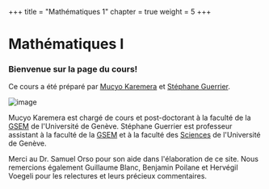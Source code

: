 +++
title = "Mathématiques 1"
chapter = true
weight = 5
+++

# Mathématiques I 

<!-- to make emoji, just check the code here https://www.webfx.com/tools/emoji-cheat-sheet/
:smile:  :scream:
-->

### Bienvenue sur la page du cours! 

Ce  cours a été préparé par [Mucyo Karemera](https://www.unige.ch/gsem/fr/recherche/corps-professoral/chercheurs/mucyo-karemera/) et  [Stéphane  Guerrier](https://www.unige.ch/gsem/en/research/faculty/all/stephane-guerrier). 

![image](https://mkaremera-math1.netlify.app/2br.jpg?width=25pc)

Mucyo Karemera est chargé de cours et post-doctorant à la faculté de la [GSEM](https://www.unige.ch/gsem/fr/) de l'Université de Genève. 
Stéphane  Guerrier est professeur assistant à la faculté de la [GSEM](https://www.unige.ch/gsem/fr/) et à la faculté des [Sciences](https://www.unige.ch/sciences/fr/) de l'Université de Genève. 


Merci au Dr. Samuel Orso pour son aide dans l'élaboration de ce site. Nous remercions également Guillaume Blanc, Benjamin Poilane et Hervégil Voegeli pour les relectures et leurs précieux commentaires. 
<!--

<div style="text-align: left">
Bienvenu sur la page du cours de Mathématiques I. Je m'appelle Mucyo Karemera et je suis chargé de cours et post-doctorant à la faculté de la Geneva School of Economics and Management de l'Université de Genève.


Je m'appelle [Mucyo Karemera](https://www.unige.ch/gsem/fr/recherche/corps-professoral/chercheurs/mucyo-karemera/), je suis chargé de cours et post-doctorant à la faculté de la [GSEM](https://www.unige.ch/gsem/fr/) de l'Université de Genève. 
</div> 


-->



<!--
Je vous souhaite une joyeuse "plongée" dans les mathématiques !! 
![Alt Text](https://media.giphy.com/media/AbRKcX53jhSFO/giphy.gif?height=300px&width=300px)-->

